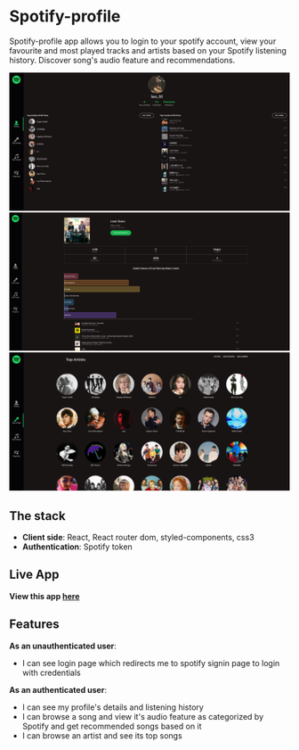 # Spotify-profile
Spotify-profile app allows you to login to your spotify account, view your favourite and most played tracks and artists based on your Spotify listening history. Discover song's audio feature and recommendations.

![Spotify-profile](public/screenshot-1.png )
![Spotify-profile](public/screenshot-2.png )
![Spotify-profile](public/screenshot-3.png )


## The stack
- **Client side**: React, React router dom, styled-components, css3
- **Authentication**: Spotify token

## Live App
**View this app [here](https://leoltl-spotify-profile.herokuapp.com)**

## Features
**As an unauthenticated user**:
- I can see login page which redirects me to spotify signin page to login with credentials

**As an authenticated user**:
- I can see my profile's details and listening history
- I can browse a song and view it's audio feature as categorized by Spotify and get recommended songs based on it
- I can browse an artist and see its top songs
